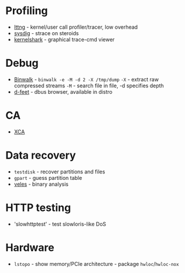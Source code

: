# Profiling

* [lttng](http://lttng.org/) - kernel/user call profiler/tracer, low overhead
* [sysdig](http://www.sysdig.org) - strace on steroids
* [kernelshark](http://people.redhat.com/srostedt/kernelshark/HTML/) - graphical trace-cmd viewer

# Debug
* [Binwalk](http://binwalk.org/) - `binwalk -e -M -d 2 -X /tmp/dump` `-X` - extract raw compressed streams `-M` - search file in file, -d specifies depth
* [d-feet](https://wiki.gnome.org/action/show/Apps/DFeet?action=show&redirect=DFeet) - dbus browser, available in distro

# CA
* [XCA](https://packages.debian.org/search?keywords=xca)

# Data recovery

* `testdisk` - recover partitions and files
* `gpart` - guess partition table
* [veles](https://codisec.com/veles/) - binary analysis

# HTTP testing

* 'slowhttptest' - test slowloris-like DoS


# Hardware

* `lstopo` - show memory/PCIe architecture - package `hwloc`/`hwloc-nox`
